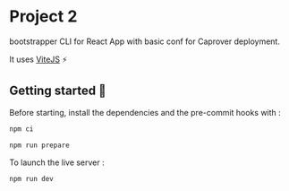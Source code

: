 # Project 2

bootstrapper CLI for React App with basic conf for Caprover deployment.

It uses [ViteJS](https://vitejs.dev/) ⚡️

## Getting started :pushpin:

Before starting, install the dependencies and the pre-commit hooks with :

```bash
npm ci

npm run prepare

```

To launch the live server :

```bash
npm run dev

```
